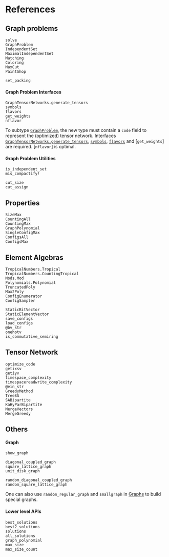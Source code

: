 # References
## Graph problems
```@docs
solve
GraphProblem
IndependentSet
MaximalIndependentSet
Matching
Coloring
MaxCut
PaintShop
```

```@docs
set_packing
```

#### Graph Problem Interfaces
```@docs
GraphTensorNetworks.generate_tensors
symbols
flavors
get_weights
nflavor
```

To subtype [`GraphProblem`](@ref), the new type must contain a `code` field to represent the (optimized) tensor network.
Interfaces [`GraphTensorNetworks.generate_tensors`](@ref), [`symbols`](@ref), [`flavors`](@ref) and [`get_weights`] are required.
[`nflavor`] is optimal.

#### Graph Problem Utilities
```@docs
is_independent_set
mis_compactify!

cut_size
cut_assign
```

## Properties
```@docs
SizeMax
CountingAll
CountingMax
GraphPolynomial
SingleConfigMax
ConfigsAll
ConfigsMax
```

## Element Algebras
```@docs
TropicalNumbers.Tropical
TropicalNumbers.CountingTropical
Mods.Mod
Polynomials.Polynomial
TruncatedPoly
Max2Poly
ConfigEnumerator
ConfigSampler
```

```@docs
StaticBitVector
StaticElementVector
save_configs
load_configs
@bv_str
onehotv
is_commutative_semiring
```

## Tensor Network
```@docs
optimize_code
getixsv
getiyv
timespace_complexity
timespacereadwrite_complexity
@ein_str
GreedyMethod
TreeSA
SABipartite
KaHyParBipartite
MergeVectors
MergeGreedy
```

## Others
#### Graph
```@docs
show_graph

diagonal_coupled_graph
square_lattice_graph
unit_disk_graph

random_diagonal_coupled_graph
random_square_lattice_graph
```

One can also use `random_regular_graph` and `smallgraph` in [Graphs](https://github.com/JuliaGraphs/Graphs.jl) to build special graphs.

#### Lower level APIs
```@docs
best_solutions
best2_solutions
solutions
all_solutions
graph_polynomial
max_size
max_size_count
```